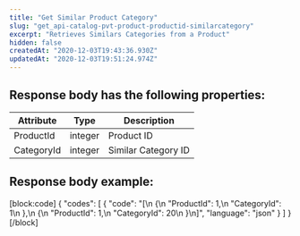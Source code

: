 ```yaml
---
title: "Get Similar Product Category"
slug: "get_api-catalog-pvt-product-productid-similarcategory"
excerpt: "Retrieves Similars Categories from a Product"
hidden: false
createdAt: "2020-12-03T19:43:36.930Z"
updatedAt: "2020-12-03T19:51:24.974Z"
---
```

## Response body has the following properties:

| Attribute       | Type    | Description     |
| --------------- | ------- | --------------- |
| ProductId | integer | Product ID      |
| CategoryId | integer | Similar Category ID |

## Response body example:
[block:code]
{
  "codes": [
    {
      "code": "[\n    {\n        \"ProductId\": 1,\n        \"CategoryId\": 1\n    },\n    {\n        \"ProductId\": 1,\n        \"CategoryId\": 20\n    }\n]",
      "language": "json"
    }
  ]
}
[/block]